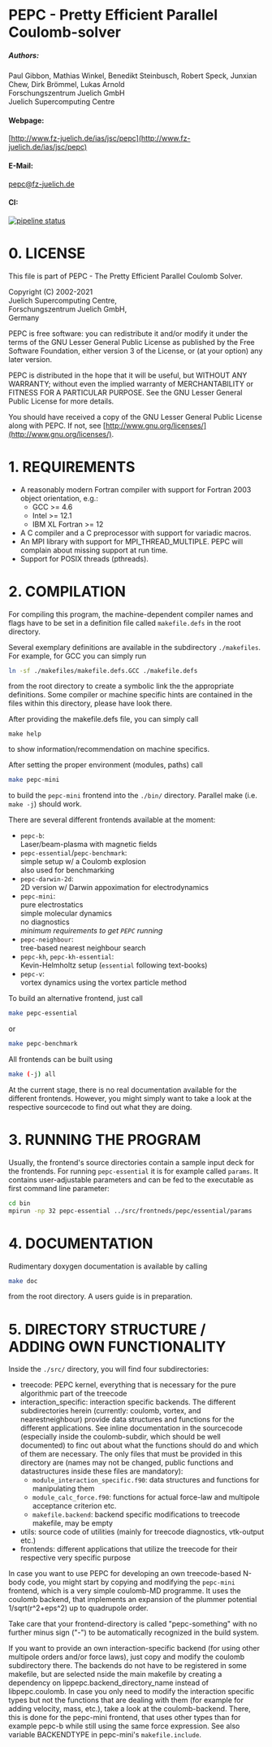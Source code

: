 # PEPC -  Pretty Efficient Parallel Coulomb-solver

##### Authors:  
Paul Gibbon, Mathias Winkel, Benedikt Steinbusch, Robert Speck, Junxian Chew, Dirk Brömmel, Lukas Arnold  
Forschungszentrum Juelich GmbH  
Juelich Supercomputing Centre  

#### Webpage:  
[http://www.fz-juelich.de/ias/jsc/pepc](http://www.fz-juelich.de/ias/jsc/pepc)  
#### E-Mail:  
[pepc@fz-juelich.de](mail-to:pepc@fz-juelich.de)  
#### CI:  
[![pipeline status](https://gitlab.jsc.fz-juelich.de/SLPP/pepc/pepc/badges/master/pipeline.svg)](https://gitlab.jsc.fz-juelich.de/SLPP/pepc/pepc/-/commits/master) 


# 0. LICENSE

This file is part of PEPC - The Pretty Efficient Parallel Coulomb Solver.

Copyright (C) 2002-2021  
Juelich Supercomputing Centre,   
Forschungszentrum Juelich GmbH,  
Germany

PEPC is free software: you can redistribute it and/or modify it under the terms
of the GNU Lesser General Public License as published by the Free Software
Foundation, either version 3 of the License, or (at your option) any later
version.

PEPC is distributed in the hope that it will be useful, but WITHOUT ANY
WARRANTY; without even the implied warranty of MERCHANTABILITY or FITNESS FOR A
PARTICULAR PURPOSE. See the GNU Lesser General Public License for more details.

You should have received a copy of the GNU Lesser General Public License along
with PEPC. If not, see [http://www.gnu.org/licenses/](http://www.gnu.org/licenses/).


# 1. REQUIREMENTS

 - A reasonably modern Fortran compiler with support for Fortran 2003 object
   orientation, e.g.:
    - GCC >= 4.6
    - Intel >= 12.1
    - IBM XL Fortran >= 12
 - A C compiler and a C preprocessor with support for variadic macros.
 - An MPI library with support for MPI_THREAD_MULTIPLE. PEPC will complain
   about missing support at run time.
 - Support for POSIX threads (pthreads).


# 2. COMPILATION

For compiling this program, the machine-dependent compiler names and flags have
to be set in a definition file called `makefile.defs` in the root directory.

Several exemplary definitions are available in the subdirectory `./makefiles`.
For example, for GCC you can simply run
```sh
ln -sf ./makefiles/makefile.defs.GCC ./makefile.defs
```
from the root directory to create a symbolic link the the appropriate
definitions. Some compiler or machine specific hints are contained in the files
within this directory, please have look there.

After providing the makefile.defs file, you can simply call
```
make help
```
to show information/recommendation on machine specifics.

After setting the proper environment (modules, paths) call
```sh
make pepc-mini
```
to build the `pepc-mini` frontend into the `./bin/` directory. Parallel make
(i.e. `make -j`) should work.

There are several different frontends available at the moment:

* `pepc-b`:  
Laser/beam-plasma with magnetic fields  
* `pepc-essential`/`pepc-benchmark`:  
simple setup w/ a Coulomb explosion  
also used for benchmarking  
* `pepc-darwin-2d`:  
2D version w/ Darwin appoximation for electrodynamics
* `pepc-mini`:  
pure electrostatics  
simple molecular dynamics  
no diagnostics  
*minimum requirements to get `PEPC` running*  
* `pepc-neighbour`:  
tree-based nearest neighbour search  
* `pepc-kh`, `pepc-kh-essential`:  
Kevin-Helmholtz setup (`essential` following text-books)
* `pepc-v`:  
vortex dynamics using the vortex particle method  

To build an alternative frontend, just call
```sh
make pepc-essential
```
or
```sh
make pepc-benchmark
```

All frontends can be built using 
```sh
make (-j) all
```

At the current stage, there is no real documentation available for the different
frontends. However, you might simply want to take a look at the respective
sourcecode to find out what they are doing.


# 3. RUNNING THE PROGRAM

Usually, the frontend's source directories contain a sample input deck for the
frontends. For running `pepc-essential` it is for example called `params`. It
contains user-adjustable parameters and can be fed to the executable as first
command line parameter:
```sh
cd bin
mpirun -np 32 pepc-essential ../src/frontneds/pepc/essential/params
```


# 4. DOCUMENTATION

Rudimentary doxygen documentation is available by calling
```sh
make doc
```
from the root directory. A users guide is in preparation. 


# 5. DIRECTORY STRUCTURE / ADDING OWN FUNCTIONALITY

Inside the `./src/` directory, you will find four subdirectories:
- treecode: PEPC kernel, everything that is necessary for the pure algorithmic
  part of the treecode
- interaction_specific: interaction specific backends. The different
  subdirectories herein (currently: coulomb, vortex, and nearestneighbour)
  provide data structures and functions for the different applications. See
  inline documentation in the sourcecode (especially inside the coulomb-subdir,
  which should be well documented) to finc out about what the functions should
  do and which of them are necessary. The only files that must be provided in
  this directory are (names may not be changed, public functions and
  datastructures inside these files are mandatory):
  * `module_interaction_specific.f90`: data structures and functions for
     manipulating them
  * `module_calc_force.f90`: functions for actual force-law and multipole
     acceptance criterion etc.
  * `makefile.backend`: backend specific modifications to treecode makefile,
     may be empty
- utils: source code of utilities (mainly for treecode diagnostics, vtk-output
  etc.)
- frontends: different applications that utilize the treecode for their
  respective very specific purpose

In case you want to use PEPC for developing an own treecode-based N-body code,
you might start by copying and modifying the `pepc-mini` frontend, which is a 
very simple coulomb-MD programme. It uses the coulomb backend, that implements
an expansion of the plummer potential 1/sqrt(r^2+eps^2) up to quadrupole order.

Take care that your frontend-directory is called "pepc-something" with no
further minus sign ("-") to be automatically recognized in the build system.

If you want to provide an own interaction-specific backend (for using other
multipole orders and/or force laws), just copy and modify the coulomb
subdirectory there. The backends do not have to be registered in some makefile,
but are selected nside the main makefile by creating a dependency on
lippepc.backend_directory_name instead of libpepc.coulomb. In case you only need
to modify the interaction specific types but not the functions that are dealing
with them (for example for adding velocity, mass, etc.), take a look at the
coulomb-backend. There, this is done for the pepc-mini frontend, that uses other
types than for example pepc-b while still using the same force expression. See
also variable BACKENDTYPE in pepc-mini's `makefile.include`.
